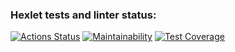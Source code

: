 ### Hexlet tests and linter status:
[![Actions Status](https://github.com/Zolwi/frontend-project-46/actions/workflows/hexlet-check.yml/badge.svg)](https://github.com/Zolwi/frontend-project-46/actions)
[![Maintainability](https://api.codeclimate.com/v1/badges/c0b10f14635bae5511ee/maintainability)](https://codeclimate.com/github/Zolwi/frontend-project-46/maintainability)
[![Test Coverage](https://api.codeclimate.com/v1/badges/c0b10f14635bae5511ee/test_coverage)](https://codeclimate.com/github/Zolwi/frontend-project-46/test_coverage)